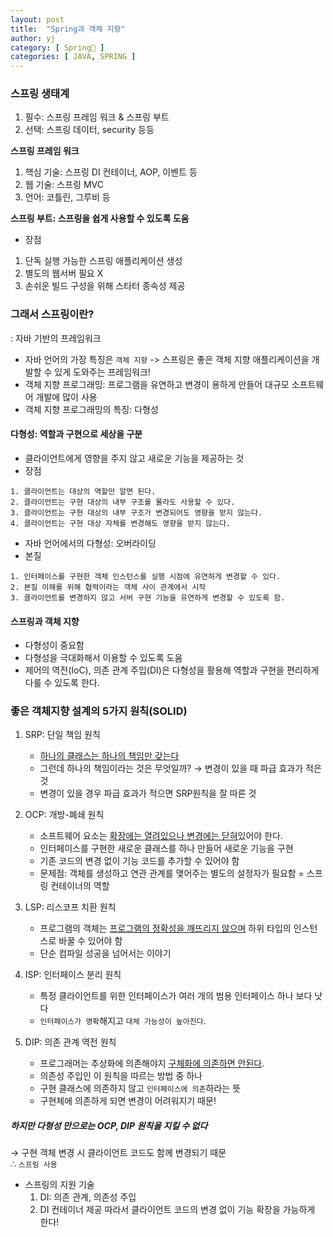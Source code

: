 ```yaml
---
layout: post
title:  "Spring과 객체 지향"
author: yj
category: [ Spring🌱 ]
categories: [ JAVA, SPRING ]
---
```

### 스프링 생태계
1. 필수: 스프링 프레임 워크 & 스프링 부트
2. 선택: 스프링 데이터, security 등등

__스프링 프레임 워크__
1. 핵심 기술: 스프링 DI 컨테이너, AOP, 이벤트 등
2. 웹 기술: 스프링 MVC
3. 언어: 코틀린, 그루비 등

__스프링 부트: 스프링을 쉽게 사용할 수 있도록 도움__
- 장점
1. 단독 실행 가능한 스프링 애플리케이션 생성
2. 별도의 웹서버 필요 X
3. 손쉬운 빌드 구성을 위해 스타터 종속성 제공

### 그래서 스프링이란?
: 자바 기반의 프레임워크
- 자바 언어의 가장 특징은 `객체 지향`
-> 스프링은 좋은 객체 지향 애플리케이션을 개발할 수 있게 도와주는 프레임워크!
- 객체 지향 프로그래밍: 프로그램을 유연하고 변경이 용하게 만들어 대규모 소프트웨어 개발에 많이 사용
- 객체 지향 프로그래밍의 특징: 다형성

#### 다형성: 역할과 구현으로 세상을 구분
- 클라이언트에게 영향을 주지 않고 새로운 기능을 제공하는 것
- 장점 
~~~
1. 클라이언트는 대상의 역할만 알면 된다.
2. 클라이언트는 구현 대상의 내부 구조를 몰라도 사용할 수 있다.
3. 클라이언트는 구현 대상의 내부 구조가 변경되어도 영향을 받지 않는다.
4. 클라이언트는 구현 대상 자체를 변경해도 영향을 받지 않는다.
~~~
- 자바 언어에서의 다형성: 오버라이딩
- 본질
~~~
1. 인터페이스를 구현한 객체 인스턴스를 실행 시점에 유연하게 변경할 수 있다.
2. 본질 이해를 위해 협력이라는 객체 사이 관계에서 시작
3. 클라이언트를 변경하지 않고 서버 구현 기능을 유연하게 변경할 수 있도록 함.
~~~
#### 스프링과 객체 지향
- 다형성이 중요함
- 다형성을 극대화해서 이용할 수 있도록 도움
- 제어의 역전(IoC), 의존 관계 주입(DI)은 다형성을 활용해 역할과 구현을 편리하게 다룰 수 있도록 한다.


### 좋은 객체지향 설계의 5가지 원칙(SOLID)
1. SRP: 단일 책임 원칙
    - <a href="#">하나의 클래스는 하나의 책임만 갖는다</a>
    - 그런데 하나의 책임이라는 것은 무엇일까? → 변경이 있을 때 파급 효과가 적은것
    - 변경이 있을 경우 파급 효과가 적으면 SRP원칙을 잘 따른 것

2. OCP: 개방-폐쇄 원칙
    - 소프트웨어 요소는 <a href="#">확장에는 열려있으나 변경에는 닫혀</a>있어야 한다.
    - 인터페이스를 구현한 새로운 클래스를 하나 만들어 새로운 기능을 구현
    - 기존 코드의 변경 없이 기능 코드를 추가할 수 있어야 함
    - 문제점: 객체를 생성하고 연관 관계를 맺어주는 별도의 설정자가 필요함 = 스프링 컨테이너의 역할

3. LSP: 리스코프 치환 원칙
    - 프로그램의 객체는 <a href="#">프로그램의 정확성을 깨뜨리지 않으며</a> 하위 타입의 인스턴스로 바꿀 수 있어야 함
    - 단순 컴파일 성공을 넘어서는 이야기

4. ISP: 인터페이스 분리 원칙
    - 특정 클라이언트를 위한 인터페이스가 여러 개의 범용 인터페이스 하나 보다 낫다
    - `인터페이스가 명확`해지고 `대체 가능성이 높아진다`.

5. DIP: 의존 관계 역전 원칙
    - 프로그래머는 추상화에 의존해야지 <a href="#">구체화에 의존하면 안된다</a>.
    - 의존성 주입인 이 원칙을 따르는 방법 중 하나
    - 구현 클래스에 의존하지 않고 `인터페이스에 의존`하라는 뜻
    - 구현체에 의존하게 되면 변경이 어려워지기 때문!

##### 하지만 다형성 만으로는 OCP, DIP 원칙을 지킬 수 없다
→ 구현 객체 변경 시 클라이언트 코드도 함께 변경되기 때문<br/>
        ∴ `스프링 사용` 
- 스프링의 지원 기술
    1. DI: 의존 관계, 의존성 주입
    2. DI 컨테이너 제공
    따라서 클라이언트 코드의 변경 없이 기능 확장을 가능하게 한다!